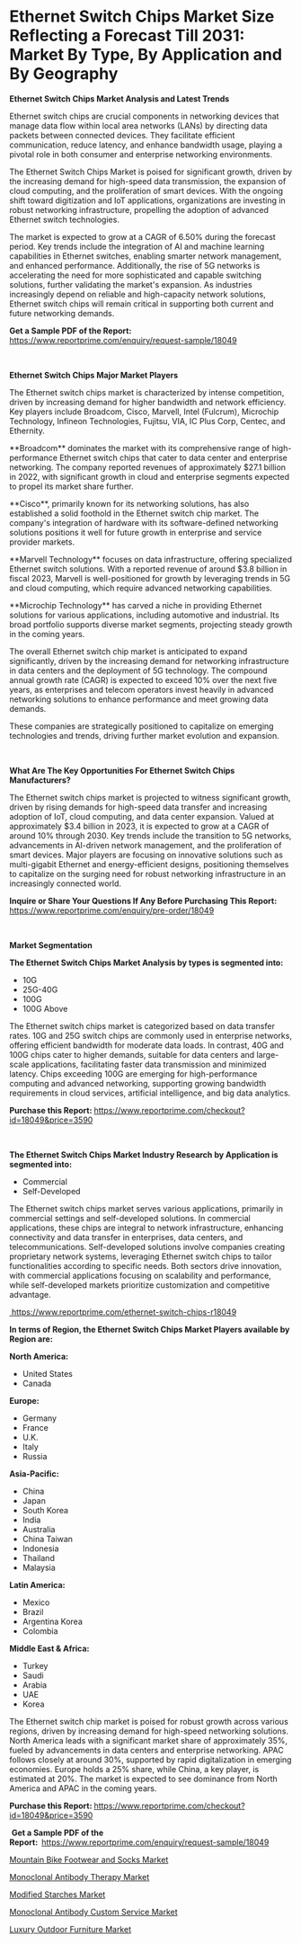 <p><h1>Ethernet Switch Chips Market Size Reflecting a Forecast Till 2031: Market By Type, By Application and By Geography</h1></p><p><strong>Ethernet Switch Chips Market Analysis and Latest Trends</strong></p>
<p><p>Ethernet switch chips are crucial components in networking devices that manage data flow within local area networks (LANs) by directing data packets between connected devices. They facilitate efficient communication, reduce latency, and enhance bandwidth usage, playing a pivotal role in both consumer and enterprise networking environments. </p><p>The Ethernet Switch Chips Market is poised for significant growth, driven by the increasing demand for high-speed data transmission, the expansion of cloud computing, and the proliferation of smart devices. With the ongoing shift toward digitization and IoT applications, organizations are investing in robust networking infrastructure, propelling the adoption of advanced Ethernet switch technologies. </p><p>The market is expected to grow at a CAGR of 6.50% during the forecast period. Key trends include the integration of AI and machine learning capabilities in Ethernet switches, enabling smarter network management, and enhanced performance. Additionally, the rise of 5G networks is accelerating the need for more sophisticated and capable switching solutions, further validating the market's expansion. As industries increasingly depend on reliable and high-capacity network solutions, Ethernet switch chips will remain critical in supporting both current and future networking demands.</p></p>
<p><strong>Get a Sample PDF of the Report:&nbsp;</strong> <a href="https://www.reportprime.com/enquiry/request-sample/18049?utm_campaign=1898&utm_medium=2&utm_source=Github&utm_content=ia&utm_term=24122024&utm_id=ethernet-switch-chips">https://www.reportprime.com/enquiry/request-sample/18049</a></p>
<p>&nbsp;</p>
<p><strong>Ethernet Switch Chips Major Market Players</strong></p>
<p><p>The Ethernet switch chips market is characterized by intense competition, driven by increasing demand for higher bandwidth and network efficiency. Key players include Broadcom, Cisco, Marvell, Intel (Fulcrum), Microchip Technology, Infineon Technologies, Fujitsu, VIA, IC Plus Corp, Centec, and Ethernity.</p><p>**Broadcom** dominates the market with its comprehensive range of high-performance Ethernet switch chips that cater to data center and enterprise networking. The company reported revenues of approximately $27.1 billion in 2022, with significant growth in cloud and enterprise segments expected to propel its market share further.</p><p>**Cisco**, primarily known for its networking solutions, has also established a solid foothold in the Ethernet switch chip market. The company's integration of hardware with its software-defined networking solutions positions it well for future growth in enterprise and service provider markets.</p><p>**Marvell Technology** focuses on data infrastructure, offering specialized Ethernet switch solutions. With a reported revenue of around $3.8 billion in fiscal 2023, Marvell is well-positioned for growth by leveraging trends in 5G and cloud computing, which require advanced networking capabilities.</p><p>**Microchip Technology** has carved a niche in providing Ethernet solutions for various applications, including automotive and industrial. Its broad portfolio supports diverse market segments, projecting steady growth in the coming years.</p><p>The overall Ethernet switch chip market is anticipated to expand significantly, driven by the increasing demand for networking infrastructure in data centers and the deployment of 5G technology. The compound annual growth rate (CAGR) is expected to exceed 10% over the next five years, as enterprises and telecom operators invest heavily in advanced networking solutions to enhance performance and meet growing data demands. </p><p>These companies are strategically positioned to capitalize on emerging technologies and trends, driving further market evolution and expansion.</p></p>
<p>&nbsp;</p>
<p><strong>What Are The Key Opportunities For Ethernet Switch Chips Manufacturers?</strong></p>
<p><p>The Ethernet switch chips market is projected to witness significant growth, driven by rising demands for high-speed data transfer and increasing adoption of IoT, cloud computing, and data center expansion. Valued at approximately $3.4 billion in 2023, it is expected to grow at a CAGR of around 10% through 2030. Key trends include the transition to 5G networks, advancements in AI-driven network management, and the proliferation of smart devices. Major players are focusing on innovative solutions such as multi-gigabit Ethernet and energy-efficient designs, positioning themselves to capitalize on the surging need for robust networking infrastructure in an increasingly connected world.</p></p>
<p><strong>Inquire or Share Your Questions If Any Before Purchasing This Report:</strong> <a href="https://www.reportprime.com/enquiry/pre-order/18049?utm_campaign=1898&utm_medium=2&utm_source=Github&utm_content=ia&utm_term=24122024&utm_id=ethernet-switch-chips">https://www.reportprime.com/enquiry/pre-order/18049</a></p>
<p>&nbsp;</p>
<p><strong>Market Segmentation</strong></p>
<p><strong>The Ethernet Switch Chips Market Analysis by types is segmented into:</strong></p>
<p><ul><li>10G</li><li>25G-40G</li><li>100G</li><li>100G Above</li></ul></p>
<p><p>The Ethernet switch chips market is categorized based on data transfer rates. 10G and 25G switch chips are commonly used in enterprise networks, offering efficient bandwidth for moderate data loads. In contrast, 40G and 100G chips cater to higher demands, suitable for data centers and large-scale applications, facilitating faster data transmission and minimized latency. Chips exceeding 100G are emerging for high-performance computing and advanced networking, supporting growing bandwidth requirements in cloud services, artificial intelligence, and big data analytics.</p></p>
<p><strong>Purchase this Report:&nbsp;</strong><a href="https://www.reportprime.com/checkout?id=18049&price=3590&utm_campaign=1898&utm_medium=2&utm_source=Github&utm_content=ia&utm_term=24122024&utm_id=ethernet-switch-chips">https://www.reportprime.com/checkout?id=18049&price=3590</a></p>
<p>&nbsp;</p>
<p><strong>The Ethernet Switch Chips Market Industry Research by Application is segmented into:</strong></p>
<p><ul><li>Commercial</li><li>Self-Developed</li></ul></p>
<p><p>The Ethernet switch chips market serves various applications, primarily in commercial settings and self-developed solutions. In commercial applications, these chips are integral to network infrastructure, enhancing connectivity and data transfer in enterprises, data centers, and telecommunications. Self-developed solutions involve companies creating proprietary network systems, leveraging Ethernet switch chips to tailor functionalities according to specific needs. Both sectors drive innovation, with commercial applications focusing on scalability and performance, while self-developed markets prioritize customization and competitive advantage.</p></p>
<p><a href="https://www.reportprime.com/ethernet-switch-chips-r18049?utm_campaign=1898&utm_medium=2&utm_source=Github&utm_content=ia&utm_term=24122024&utm_id=ethernet-switch-chips">&nbsp;https://www.reportprime.com/ethernet-switch-chips-r18049</a></p>
<p><strong>In terms of Region, the Ethernet Switch Chips Market Players available by Region are:</strong></p>
<p>
    <p> <strong> North America: </strong>
        <ul>
            <li>United States</li>
            <li>Canada</li>
        </ul>
        </p> 
    <p> <strong> Europe: </strong>
        <ul>
            <li>Germany</li>
            <li>France</li>
            <li>U.K.</li>
            <li>Italy</li>
            <li>Russia</li>
        </ul>
        </p> 
    <p> <strong> Asia-Pacific: </strong>
        <ul>
            <li>China</li>
            <li>Japan</li>
            <li>South Korea</li>
            <li>India</li>
            <li>Australia</li>
            <li>China Taiwan</li>
            <li>Indonesia</li>
            <li>Thailand</li>
            <li>Malaysia</li>
        </ul>
        </p> 
    <p> <strong> Latin America: </strong>
        <ul>
            <li>Mexico</li>
            <li>Brazil</li>
            <li>Argentina Korea</li>
            <li>Colombia</li>
        </ul>
        </p> 
    <p> <strong> Middle East & Africa: </strong>
        <ul>
            <li>Turkey</li>
            <li>Saudi</li>
            <li>Arabia</li>
            <li>UAE</li>
            <li>Korea</li>
        </ul>
    </p>
    </p>
<p><p>The Ethernet switch chip market is poised for robust growth across various regions, driven by increasing demand for high-speed networking solutions. North America leads with a significant market share of approximately 35%, fueled by advancements in data centers and enterprise networking. APAC follows closely at around 30%, supported by rapid digitalization in emerging economies. Europe holds a 25% share, while China, a key player, is estimated at 20%. The market is expected to see dominance from North America and APAC in the coming years.</p></p>
<p><strong>Purchase this Report: </strong><a href="https://www.reportprime.com/checkout?id=18049&price=3590&utm_campaign=1898&utm_medium=2&utm_source=Github&utm_content=ia&utm_term=24122024&utm_id=ethernet-switch-chips">https://www.reportprime.com/checkout?id=18049&price=3590</a></p>
<p>&nbsp;<strong>Get a Sample PDF of the Report:&nbsp;&nbsp;</strong><a href="https://www.reportprime.com/enquiry/request-sample/18049?utm_campaign=1898&utm_medium=2&utm_source=Github&utm_content=ia&utm_term=24122024&utm_id=ethernet-switch-chips">https://www.reportprime.com/enquiry/request-sample/18049</a></p>
<p><strong></strong></p>
<p><p><a href="https://www.linkedin.com/pulse/c-glance-reports-anmec?utm_campaign=1898&utm_medium=2&utm_source=Github&utm_content=ia&utm_term=24122024&utm_id=ethernet-switch-chips">Mountain Bike Footwear and Socks Market</a></p><p><a href="https://www.linkedin.com/pulse/monoclonal-antibody-therapy-market-includes-complete-analysis-s8wjf?utm_campaign=1898&utm_medium=2&utm_source=Github&utm_content=ia&utm_term=24122024&utm_id=ethernet-switch-chips">Monoclonal Antibody Therapy Market</a></p><p><a href="https://www.linkedin.com/pulse/market-revenue-forecast-modified-starches-industry-cagr-tjpbe?utm_campaign=1898&utm_medium=2&utm_source=Github&utm_content=ia&utm_term=24122024&utm_id=ethernet-switch-chips">Modified Starches Market</a></p><p><a href="https://www.linkedin.com/pulse/forecasting-monoclonal-antibody-custom-service-market-149-cagr-xnumf?utm_campaign=1898&utm_medium=2&utm_source=Github&utm_content=ia&utm_term=24122024&utm_id=ethernet-switch-chips">Monoclonal Antibody Custom Service Market</a></p><p><a href="https://github.com/Chiragrp22/Market-Research-Report-List-6/blob/main/luxury-outdoor-furniture-market.md?utm_campaign=1898&utm_medium=2&utm_source=Github&utm_content=ia&utm_term=24122024&utm_id=ethernet-switch-chips">Luxury Outdoor Furniture Market</a></p></p>